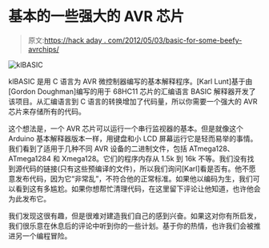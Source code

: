 # 基本的一些强大的 AVR 芯片

> 原文:[https://hack aday . com/2012/05/03/basic-for-some-beefy-avrchips/](https://hackaday.com/2012/05/03/basic-for-some-beefy-avrchips/)

![](../Images/9e06b4ba205ce8d5f6d782e47fca3622.png "klBASIC")

klBASIC 是用 C 语言为 AVR 微控制器编写的基本解释程序。[Karl Lunt]基于由[Gordon Doughman]编写的用于 68HC11 芯片的汇编语言 BASIC 解释器开发了该项目。从汇编语言到 C 语言的转换增加了代码量，所以你需要一个强大的 AVR 芯片来存储所有的代码。

这个想法是，一个 AVR 芯片可以运行一个串行监视器的基本。但是就像这个 Arduino 基本解释器版本一样，用键盘和小 LCD 屏幕运行它是轻而易举的事情。我们看到了适用于几种不同 AVR 设备的二进制文件，包括 ATmega128、ATmega1284 和 Xmega128。它们的程序内存从 1.5k 到 16k 不等。我们没有找到源代码的链接(只有这些预编译的文件)，所以我们询问[Karl]看是否有。他不愿意发布代码，因为它“非常乱”，不符合他的正常标准。如果他以编码为生，我们可以看到这有多尴尬。如果你想帮忙清理代码，在这里留下评论让他知道，也许他会为此发布它。

我们发现这很有趣，但是很难对建造我们自己的感到兴奋。如果这对你有所启发，我们很乐意在休息后的评论中听到你的一些计划。基于你的热情，也许我们会被推进另一个编程冒险。